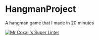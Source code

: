 # HangmanProject
A hangman game that I made in 20 minutes

[![Mr Coxall's Super Linter](https://github.com/ICS3U-C-Programming-JackT/HangmanProject/workflows/Mr%20Coxall's%20Super%20Linter/badge.svg)](https://github.com/ICS3U-C-Programming-JackT/HangmanProject/actions/)
